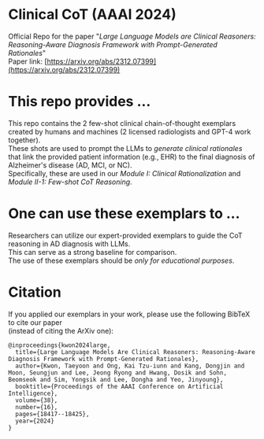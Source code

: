 # Clinical CoT (AAAI 2024)
Official Repo for the paper "*Large Language Models are Clinical Reasoners: Reasoning-Aware Diagnosis Framework with Prompt-Generated Rationales*"\
Paper link: [https://arxiv.org/abs/2312.07399](https://arxiv.org/abs/2312.07399)

# This repo provides ...
This repo contains the 2 few-shot clinical chain-of-thought exemplars created by humans and machines (2 licensed radiologists and GPT-4 work together).\
These shots are used to prompt the LLMs to *generate clinical rationales* that link the provided patient information (e.g., EHR) to the final diagnosis of Alzheimer's disease (AD, MCI, or NC).\
Specifically, these are used in our *Module I: Clinical Rationalization* and *Module II-1: Few-shot CoT Reasoning*.

# One can use these exemplars to ...
Researchers can utilize our expert-provided exemplars to guide the CoT reasoning in AD diagnosis with LLMs.\
This can serve as a strong baseline for comparison.\
The use of these exemplars should be *only for educational purposes*. 

# Citation
If you applied our exemplars in your work, please use the following BibTeX to cite our paper\
(instead of citing the ArXiv one):
```
@inproceedings{kwon2024large,
  title={Large Language Models Are Clinical Reasoners: Reasoning-Aware Diagnosis Framework with Prompt-Generated Rationales},
  author={Kwon, Taeyoon and Ong, Kai Tzu-iunn and Kang, Dongjin and Moon, Seungjun and Lee, Jeong Ryong and Hwang, Dosik and Sohn, Beomseok and Sim, Yongsik and Lee, Dongha and Yeo, Jinyoung},
  booktitle={Proceedings of the AAAI Conference on Artificial Intelligence},
  volume={38},
  number={16},
  pages={18417--18425},
  year={2024}
}
```
